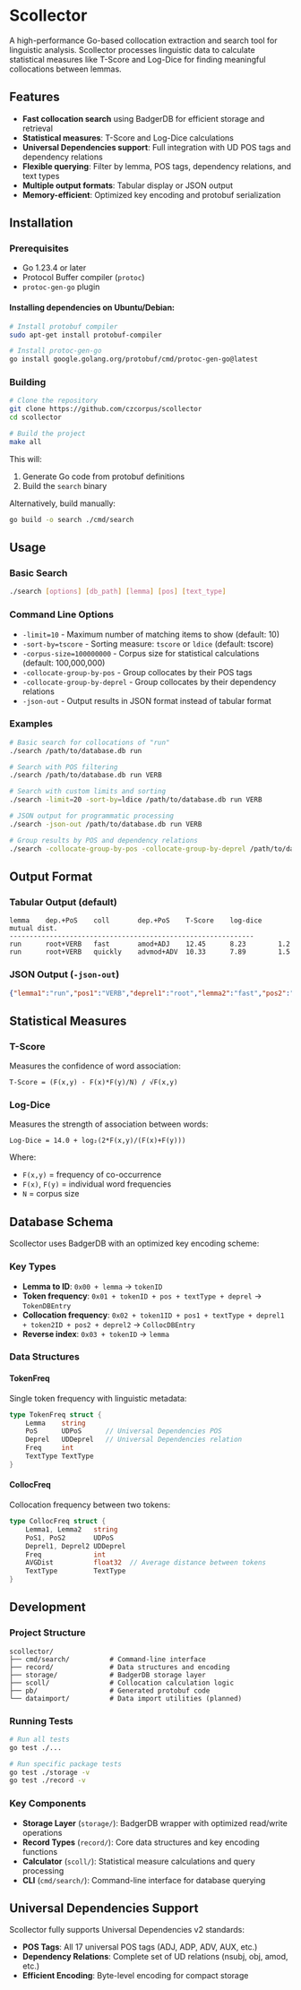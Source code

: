 # Scollector

A high-performance Go-based collocation extraction and search tool for linguistic analysis. Scollector processes linguistic data to calculate statistical measures like T-Score and Log-Dice for finding meaningful collocations between lemmas.

## Features

- **Fast collocation search** using BadgerDB for efficient storage and retrieval
- **Statistical measures**: T-Score and Log-Dice calculations
- **Universal Dependencies support**: Full integration with UD POS tags and dependency relations
- **Flexible querying**: Filter by lemma, POS tags, dependency relations, and text types
- **Multiple output formats**: Tabular display or JSON output
- **Memory-efficient**: Optimized key encoding and protobuf serialization

## Installation

### Prerequisites

- Go 1.23.4 or later
- Protocol Buffer compiler (`protoc`)
- `protoc-gen-go` plugin

#### Installing dependencies on Ubuntu/Debian:
```bash
# Install protobuf compiler
sudo apt-get install protobuf-compiler

# Install protoc-gen-go
go install google.golang.org/protobuf/cmd/protoc-gen-go@latest
```

### Building

```bash
# Clone the repository
git clone https://github.com/czcorpus/scollector
cd scollector

# Build the project
make all
```

This will:
1. Generate Go code from protobuf definitions
2. Build the `search` binary

Alternatively, build manually:
```bash
go build -o search ./cmd/search
```

## Usage

### Basic Search

```bash
./search [options] [db_path] [lemma] [pos] [text_type]
```

### Command Line Options

- `-limit=10` - Maximum number of matching items to show (default: 10)
- `-sort-by=tscore` - Sorting measure: `tscore` or `ldice` (default: tscore)
- `-corpus-size=100000000` - Corpus size for statistical calculations (default: 100,000,000)
- `-collocate-group-by-pos` - Group collocates by their POS tags
- `-collocate-group-by-deprel` - Group collocates by their dependency relations
- `-json-out` - Output results in JSON format instead of tabular format

### Examples

```bash
# Basic search for collocations of "run"
./search /path/to/database.db run

# Search with POS filtering
./search /path/to/database.db run VERB

# Search with custom limits and sorting
./search -limit=20 -sort-by=ldice /path/to/database.db run VERB

# JSON output for programmatic processing
./search -json-out /path/to/database.db run VERB

# Group results by POS and dependency relations
./search -collocate-group-by-pos -collocate-group-by-deprel /path/to/database.db run
```

## Output Format

### Tabular Output (default)
```
lemma    dep.+PoS    coll       dep.+PoS    T-Score    log-dice    mutual dist.
-------------------------------------------------------------
run      root+VERB   fast       amod+ADJ    12.45      8.23        1.2
run      root+VERB   quickly    advmod+ADV  10.33      7.89        1.5
```

### JSON Output (`-json-out`)
```json
{"lemma1":"run","pos1":"VERB","deprel1":"root","lemma2":"fast","pos2":"ADJ","deprel2":"amod","freq":150,"tscore":12.45,"logdice":8.23,"avgdist":1.2}
```

## Statistical Measures

### T-Score
Measures the confidence of word association:
```
T-Score = (F(x,y) - F(x)*F(y)/N) / √F(x,y)
```

### Log-Dice
Measures the strength of association between words:
```
Log-Dice = 14.0 + log₂(2*F(x,y)/(F(x)+F(y)))
```

Where:
- `F(x,y)` = frequency of co-occurrence
- `F(x)`, `F(y)` = individual word frequencies
- `N` = corpus size

## Database Schema

Scollector uses BadgerDB with an optimized key encoding scheme:

### Key Types
- **Lemma to ID**: `0x00 + lemma` → `tokenID`
- **Token frequency**: `0x01 + tokenID + pos + textType + deprel` → `TokenDBEntry`
- **Collocation frequency**: `0x02 + token1ID + pos1 + textType + deprel1 + token2ID + pos2 + deprel2` → `CollocDBEntry`
- **Reverse index**: `0x03 + tokenID` → `lemma`

### Data Structures

#### TokenFreq
Single token frequency with linguistic metadata:
```go
type TokenFreq struct {
    Lemma    string
    PoS      UDPoS      // Universal Dependencies POS
    Deprel   UDDeprel   // Universal Dependencies relation
    Freq     int
    TextType TextType
}
```

#### CollocFreq
Collocation frequency between two tokens:
```go
type CollocFreq struct {
    Lemma1, Lemma2   string
    PoS1, PoS2       UDPoS
    Deprel1, Deprel2 UDDeprel
    Freq             int
    AVGDist          float32  // Average distance between tokens
    TextType         TextType
}
```

## Development

### Project Structure

```
scollector/
├── cmd/search/          # Command-line interface
├── record/              # Data structures and encoding
├── storage/             # BadgerDB storage layer
├── scoll/               # Collocation calculation logic
├── pb/                  # Generated protobuf code
└── dataimport/          # Data import utilities (planned)
```

### Running Tests

```bash
# Run all tests
go test ./...

# Run specific package tests
go test ./storage -v
go test ./record -v
```

### Key Components

- **Storage Layer** (`storage/`): BadgerDB wrapper with optimized read/write operations
- **Record Types** (`record/`): Core data structures and key encoding functions
- **Calculator** (`scoll/`): Statistical measure calculations and query processing
- **CLI** (`cmd/search/`): Command-line interface for database querying

## Universal Dependencies Support

Scollector fully supports Universal Dependencies v2 standards:

- **POS Tags**: All 17 universal POS tags (ADJ, ADP, ADV, AUX, etc.)
- **Dependency Relations**: Complete set of UD relations (nsubj, obj, amod, etc.)
- **Efficient Encoding**: Byte-level encoding for compact storage

